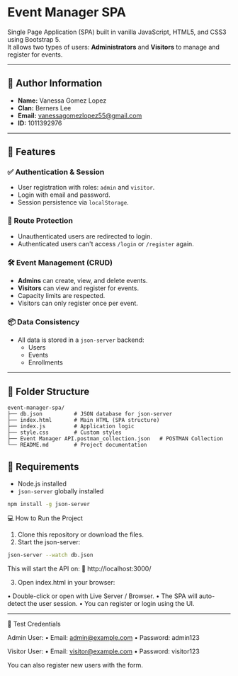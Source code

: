 # Event Manager SPA

Single Page Application (SPA) built in vanilla JavaScript, HTML5, and CSS3 using Bootstrap 5.  
It allows two types of users: **Administrators** and **Visitors** to manage and register for events.

---

## 👤 Author Information

- **Name:** Vanessa Gomez Lopez
- **Clan:** Berners Lee
- **Email:** vanessagomezlopez55@gmail.com
- **ID:** 1011392976

---

## 🚀 Features

### ✅ Authentication & Session

- User registration with roles: `admin` and `visitor`.
- Login with email and password.
- Session persistence via `localStorage`.

### 👮 Route Protection

- Unauthenticated users are redirected to login.
- Authenticated users can't access `/login` or `/register` again.

### 🛠 Event Management (CRUD)

- **Admins** can create, view, and delete events.
- **Visitors** can view and register for events.
- Capacity limits are respected.
- Visitors can only register once per event.

### 📦 Data Consistency

- All data is stored in a `json-server` backend:
  - Users
  - Events
  - Enrollments

---

## 📁 Folder Structure

```
event-manager-spa/
├── db.json          # JSON database for json-server
├── index.html       # Main HTML (SPA structure)
├── index.js         # Application logic
├── style.css        # Custom styles
├── Event Manager API.postman_collection.json   # POSTMAN Collection
└── README.md        # Project documentation
```


## 🧪 Requirements

- Node.js installed
- `json-server` globally installed

```bash
npm install -g json-server
```

💻 How to Run the Project
1.	Clone this repository or download the files.
2.	Start the json-server:
```bash
json-server --watch db.json
 ```
This will start the API on:
📡 http://localhost:3000/

3.	Open index.html in your browser:

•	Double-click or open with Live Server / Browser.
•	The SPA will auto-detect the user session.
•	You can register or login using the UI.

---

🧪 Test Credentials

Admin User:
	•	Email: admin@example.com
	•	Password: admin123

Visitor User:
	•	Email: visitor@example.com
	•	Password: visitor123

You can also register new users with the form.
